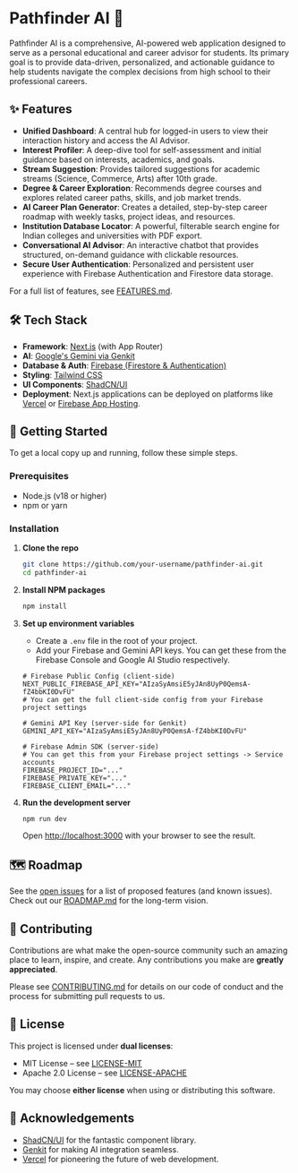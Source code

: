 # Pathfinder AI 🚀

Pathfinder AI is a comprehensive, AI-powered web application designed to serve as a personal educational and career advisor for students. Its primary goal is to provide data-driven, personalized, and actionable guidance to help students navigate the complex decisions from high school to their professional careers.

## ✨ Features

- **Unified Dashboard**: A central hub for logged-in users to view their interaction history and access the AI Advisor.
- **Interest Profiler**: A deep-dive tool for self-assessment and initial guidance based on interests, academics, and goals.
- **Stream Suggestion**: Provides tailored suggestions for academic streams (Science, Commerce, Arts) after 10th grade.
- **Degree & Career Exploration**: Recommends degree courses and explores related career paths, skills, and job market trends.
- **AI Career Plan Generator**: Creates a detailed, step-by-step career roadmap with weekly tasks, project ideas, and resources.
- **Institution Database Locator**: A powerful, filterable search engine for Indian colleges and universities with PDF export.
- **Conversational AI Advisor**: An interactive chatbot that provides structured, on-demand guidance with clickable resources.
- **Secure User Authentication**: Personalized and persistent user experience with Firebase Authentication and Firestore data storage.

For a full list of features, see [FEATURES.md](./FEATURES.md).

## 🛠️ Tech Stack

- **Framework**: [Next.js](https://nextjs.org/) (with App Router)
- **AI**: [Google's Gemini via Genkit](https://firebase.google.com/docs/genkit)
- **Database & Auth**: [Firebase (Firestore & Authentication)](https://firebase.google.com/)
- **Styling**: [Tailwind CSS](https://tailwindcss.com/)
- **UI Components**: [ShadCN/UI](https://ui.shadcn.com/)
- **Deployment**: Next.js applications can be deployed on platforms like [Vercel](https://vercel.com/) or [Firebase App Hosting](https://firebase.google.com/docs/app-hosting).

## 🚀 Getting Started

To get a local copy up and running, follow these simple steps.

### Prerequisites

- Node.js (v18 or higher)
- npm or yarn

### Installation

1.  **Clone the repo**
    ```sh
    git clone https://github.com/your-username/pathfinder-ai.git
    cd pathfinder-ai
    ```
2.  **Install NPM packages**
    ```sh
    npm install
    ```
3.  **Set up environment variables**
    - Create a `.env` file in the root of your project.
    - Add your Firebase and Gemini API keys. You can get these from the Firebase Console and Google AI Studio respectively.
    ```env
    # Firebase Public Config (client-side)
    NEXT_PUBLIC_FIREBASE_API_KEY="AIzaSyAmsiE5yJAn8UyP0QemsA-fZ4bbKI0DvFU"
    # You can get the full client-side config from your Firebase project settings
    
    # Gemini API Key (server-side for Genkit)
    GEMINI_API_KEY="AIzaSyAmsiE5yJAn8UyP0QemsA-fZ4bbKI0DvFU" 
    
    # Firebase Admin SDK (server-side)
    # You can get this from your Firebase project settings -> Service accounts
    FIREBASE_PROJECT_ID="..."
    FIREBASE_PRIVATE_KEY="..."
    FIREBASE_CLIENT_EMAIL="..."
    ```
    
4.  **Run the development server**
    ```sh
    npm run dev
    ```
    Open [http://localhost:3000](http://localhost:3000) with your browser to see the result.

## 🗺️ Roadmap

See the [open issues](https://github.com/your-username/pathfinder-ai/issues) for a list of proposed features (and known issues). Check out our [ROADMAP.md](./ROADMAP.md) for the long-term vision.

## 🤝 Contributing

Contributions are what make the open-source community such an amazing place to learn, inspire, and create. Any contributions you make are **greatly appreciated**.

Please see [CONTRIBUTING.md](./CONTRIBUTING.md) for details on our code of conduct and the process for submitting pull requests to us.

## 📜 License

This project is licensed under **dual licenses**:  
- MIT License – see [LICENSE-MIT](LICENSE-MIT)  
- Apache 2.0 License – see [LICENSE-APACHE](LICENSE-APACHE)

You may choose **either license** when using or distributing this software.

## 🙏 Acknowledgements

- [ShadCN/UI](https://ui.shadcn.com/) for the fantastic component library.
- [Genkit](https://firebase.google.com/docs/genkit) for making AI integration seamless.
- [Vercel](https://vercel.com/) for pioneering the future of web development.

    
